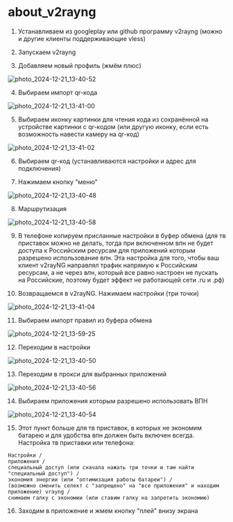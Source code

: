 # about_v2rayng
1. Устанавливаем из googleplay или github программу v2rayng (можно и другие клиенты поддерживающие vless)

2. Запускаем v2rayng

3. Добавляем новый профиль (жмём плюс)

![photo_2024-12-21_13-40-52](https://github.com/user-attachments/assets/d2b91e9d-fdcf-4057-9e91-63d0d63b0bf2)

4. Выбираем импорт qr-кода

![photo_2024-12-21_13-41-00](https://github.com/user-attachments/assets/4b47929b-2bf2-4589-b11d-fa32a37b4512)

5. Выбираем иконку картинки для чтения кода из сохранённой на устройстве картинки с qr-кодом (или другую иконку, если есть возможность навести камеру на qr-код)

![photo_2024-12-21_13-41-02](https://github.com/user-attachments/assets/ee707313-958c-4dbd-9c04-7523c2ec53a3)

6. Выбираем qr-код (устанавливаются настройки и адрес для подключения)

7. Нажимаем кнопку "меню"

![photo_2024-12-21_13-40-48](https://github.com/user-attachments/assets/d1247694-56db-4c23-b977-740a0d4e0f55)

8. Маршрутизация

![photo_2024-12-21_13-40-58](https://github.com/user-attachments/assets/56ddcb98-5a35-40fb-aeb0-69a4b65c1734)

9. В телефоне копируем присланные настройки в буфер обмена (для тв приставок можно не делать, тогда при включенном в*п*н не будет доступа к Российским ресурсам для приложений которым разрешено использование в*п*н. Эта настройка для того, чтобы ваш клиент v2rayNG направлял трафик напрямую к Российским ресурсам, а не через в*п*н, который все равно настроен не пускать на Российские, поэтому будет эффект не работающей сети .ru и .рф)

10. Возвращаемся в v2rayNG. Нажимаем настройки (три точки)

![photo_2024-12-21_13-41-04](https://github.com/user-attachments/assets/f40a4d60-3b90-4d0b-8063-461b754d7982)

11. Выбираем импорт правил из буфера обмена

![photo_2024-12-21_13-59-25](https://github.com/user-attachments/assets/9b4b9e9a-91ff-41d0-a7b1-d869ab277efb)

12. Переходим в настройки

![photo_2024-12-21_13-40-50](https://github.com/user-attachments/assets/3b155146-376c-4ef1-ac69-97410d977543)

13. Переходим в прокси для выбранных приложений

![photo_2024-12-21_13-40-56](https://github.com/user-attachments/assets/1968eeb9-3eaf-4d62-89b0-018651cc09e3)

14. Выбираем приложения которым разрешено использовать ВПН

![photo_2024-12-21_13-40-54](https://github.com/user-attachments/assets/2c1c6458-5906-47ab-b666-ad5a1f11985b)

15. Этот пункт больше для тв приставок, в которых не экономим батарею и для удобства  впн должен быть включен всегда. Настройка тв приставки или телефона:
```
Настройки /
приложения /
специальный доступ (или сначала нажать три точки и там найти "специальный доступ") /
экономия энергии (или "оптимизация работы батареи") /
(возможно сменить селект с "запрещено" на "все приложения" и находим приложение) vrayng /
снимаем галку с экономии (или ставим галку на запретить экономию)
```

16. Заходим в приложение и жмем кнопку "плей" внизу экрана
